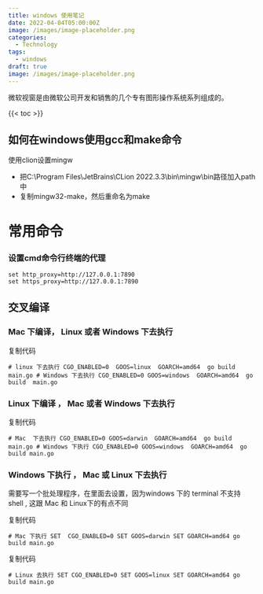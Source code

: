 ```yaml
---
title: windows 使用笔记
date: 2022-04-04T05:00:00Z
image: /images/image-placeholder.png
categories:
  - Technology
tags:
  - windows
draft: true
image: /images/image-placeholder.png
---
```

微软视窗是由微软公司开发和销售的几个专有图形操作系统系列组成的。

<!--more-->

{{< toc >}}
## 如何在windows使用gcc和make命令

使用clion设置mingw

- 把C:\Program Files\JetBrains\CLion 2022.3.3\bin\mingw\bin路径加入path中
- 复制mingw32-make，然后重命名为make

# 常用命令

### 设置cmd命令行终端的代理


```
set http_proxy=http://127.0.0.1:7890
set https_proxy=http://127.0.0.1:7890
```



## 交叉编译

### Mac 下编译， Linux 或者 Windows 下去执行

复制代码

`# linux 下去执行 CGO_ENABLED=0  GOOS=linux  GOARCH=amd64  go build main.go # Windows 下去执行 CGO_ENABLED=0 GOOS=windows  GOARCH=amd64  go  build  main.go`

### Linux 下编译 ， Mac 或者 Windows 下去执行

复制代码

`# Mac  下去执行 CGO_ENABLED=0 GOOS=darwin  GOARCH=amd64  go build main.go # Windows 下执行 CGO_ENABLED=0 GOOS=windows  GOARCH=amd64  go build main.go`

### Windows 下执行 ， Mac 或 Linux 下去执行

需要写一个批处理程序，在里面去设置，因为windows 下的 terminal 不支持shell , 这跟 Mac 和 Linux下的有点不同

复制代码

`# Mac 下执行 SET  CGO_ENABLED=0 SET GOOS=darwin SET GOARCH=amd64 go build main.go`

复制代码

`# Linux 去执行 SET CGO_ENABLED=0 SET GOOS=linux SET GOARCH=amd64 go build main.go`
